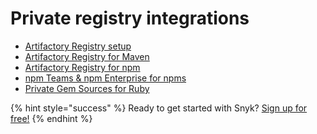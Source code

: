# Private registry integrations

* [Artifactory Registry setup](artifactory-registry-setup.md)
* [Artifactory Registry for Maven](artifactory-registry-for-maven.md)
* [Artifactory Registry for npm](artifactory-registry-for-npm.md)
* [npm Teams & npm Enterprise for npms](npm-teams-and-npm-enterprise-for-npms.md)
* [Private Gem Sources for Ruby](private-gem-sources-for-ruby.md)

{% hint style="success" %}
Ready to get started with Snyk? [Sign up for free!](https://snyk.io/login?cta=sign-up&loc=footer&page=support_docs_page)
{% endhint %}

